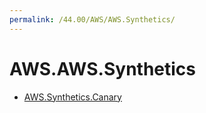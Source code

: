 ```yaml
---
permalink: /44.00/AWS/AWS.Synthetics/
---
```


# AWS.AWS.Synthetics



* [AWS.Synthetics.Canary](AWS.Synthetics.Canary.md)
